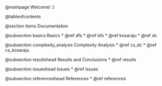@mainpage Welcome! :)

@tableofcontents

@section items Documentation

@subsection basics Basics
    * @ref dfs
    * @ref bfs
    * @ref kosaraju
    * @ref dc

@subsection complexity_analysis Complexity Analysis
    * @ref cs_dc
    * @ref cs_kosaraju

@subsection resultshead Results and Conclusions
    * @ref results

@subsection issueshead Issues
    * @ref issues

@subsection referenceshead References
    * @ref references